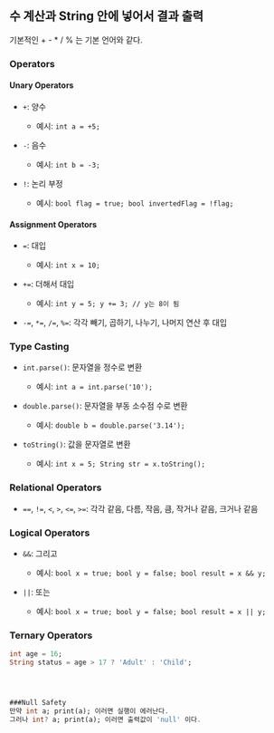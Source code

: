 ## 수 계산과 String 안에 넣어서 결과 출력

기본적인 + - * / % 는 기본 언어와 같다.

### Operators 

#### Unary Operators
- `+`: 양수
  - 예시: `int a = +5;`

- `-`: 음수
  - 예시: `int b = -3;`

- `!`: 논리 부정
  - 예시: `bool flag = true; bool invertedFlag = !flag;`

#### Assignment Operators
- `=`: 대입
  - 예시: `int x = 10;`

- `+=`: 더해서 대입
  - 예시: `int y = 5; y += 3; // y는 8이 됨`

- `-=`, `*=`, `/=`, `%=`: 각각 빼기, 곱하기, 나누기, 나머지 연산 후 대입

### Type Casting
- `int.parse()`: 문자열을 정수로 변환
  - 예시: `int a = int.parse('10');`

- `double.parse()`: 문자열을 부동 소수점 수로 변환
  - 예시: `double b = double.parse('3.14');`

- `toString()`: 값을 문자열로 변환
  - 예시: `int x = 5; String str = x.toString();`

### Relational Operators
- `==`, `!=`, `<`, `>`, `<=`, `>=`: 각각 같음, 다름, 작음, 큼, 작거나 같음, 크거나 같음

### Logical Operators
- `&&`: 그리고
  - 예시: `bool x = true; bool y = false; bool result = x && y;`

- `||`: 또는
  - 예시: `bool x = true; bool y = false; bool result = x || y;`

### Ternary Operators
```dart
int age = 16;
String status = age > 17 ? 'Adult' : 'Child';




###Null Safety
만약 int a; print(a); 이러면 실행이 에러난다.
그러나 int? a; print(a); 이러면 출력값이 'null' 이다.

